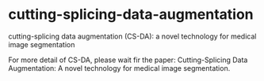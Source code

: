 # cutting-splicing-data-augmentation
cutting-splicing data augmentation (CS-DA): a novel technology for medical image segmentation

For more detail of CS-DA, please wait fir the paper: Cutting-Splicing Data Augmentation: A novel technology for medical image segmentation.

